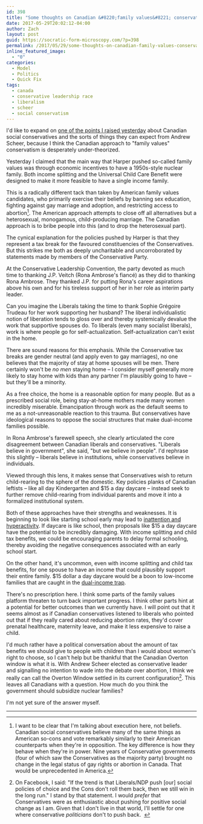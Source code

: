 ```yaml
---
id: 398
title: "Some thoughts on Canadian &#8220;family values&#8221; conservatives"
date: 2017-05-29T20:02:12-04:00
author: Zach
layout: post
guid: https://socratic-form-microscopy.com/?p=398
permalink: /2017/05/29/some-thoughts-on-canadian-family-values-conservatives/
inline_featured_image:
  - "0"
categories:
  - Model
  - Politics
  - Quick Fix
tags:
  - canada
  - conservative leadership race
  - liberalism
  - scheer
  - social conservatism
---
```


I'd like to expand on <a href="https://socratic-form-microscopy.com/2017/05/28/five-things-i-learned-from-the-conservative-leadership-race-that-all-canadians-should-take-note-of/">one of the points I raised yesterday</a> about Canadian social conservatives and the sorts of things they can expect from Andrew Scheer, because I think the Canadian approach to "family values" conservatism is desperately under-theorized.

Yesterday I claimed that the main way that Harper pushed so-called family values was through economic incentives to have a 1950s-style nuclear family. Both income splitting and the Universal Child Care Benefit were designed to make it more feasible to have a single income family.

This is a radically different tack than taken by American family values candidates, who primarily exercise their beliefs by banning sex education, fighting against gay marriage and adoption, and restricting access to abortion[^1]. The American approach attempts to close off all alternatives but a heterosexual, monogamous, child-producing marriage. The Canadian approach is to bribe people into this (and to drop the heterosexual part).

The cynical explanation for the policies pushed by Harper is that they represent a tax break for the favoured constituencies of the Conservatives. But this strikes me both as deeply uncharitable and uncorroborated by statements made by members of the Conservative Party.

At the Conservative Leadership Convention, the party devoted as much time to thanking J.P. Veitch (Rona Ambrose's fiancé) as they did to thanking Rona Ambrose. They thanked J.P. for putting Rona's career aspirations above his own and for his tireless support of her in her role as interim party leader.

Can you imagine the Liberals taking the time to thank Sophie Grégoire Trudeau for her work supporting her husband? The liberal individualistic notion of liberation tends to gloss over and thereby systemically devalue the work that supportive spouses do. To liberals (even many socialist liberals), work is where people go for self-actualization. Self-actualization can't exist in the home.

There are sound reasons for this emphasis. While the Conservative tax breaks are gender neutral (and apply even to gay marriages), no one believes that the majority of stay at home spouses will be men. There certainly won't be <em>no men </em>staying home – I consider myself generally more likely to stay home with kids than any partner I'm plausibly going to have – but they'll be a minority.

As a free choice, the home is a reasonable option for many people. But as a prescribed social role, being stay-at-home mothers made many women incredibly miserable. Emancipation through work as the default seems to me as a not-unreasonable reaction to this trauma. But conservatives have ideological reasons to oppose the social structures that make dual-income families possible.

In Rona Ambrose's farewell speech, she clearly articulated the core disagreement between Canadian liberals and conservatives. "Liberals believe in government", she said, "but we believe in people". I'd rephrase this slightly – liberals believe in institutions, while conservatives believe in individuals.

Viewed through this lens, it makes sense that Conservatives wish to return child-rearing to the sphere of the domestic. Key policies planks of Canadian leftists – like all day Kindergarten and $15 a day daycare – instead seek to further remove child-rearing from individual parents and move it into a formalized institutional system.

Both of these approaches have their strengths and weaknesses. It is beginning to look like starting school early may lead to <a href="http://www.nber.org/papers/w21610">inattention and hyperactivity</a>. If daycare is like school, then proposals like $15 a day daycare have the potential to be incredibly damaging. With income splitting and child tax benefits, we could be encouraging parents to delay formal schooling, thereby avoiding the negative consequences associated with an early school start.

On the other hand, it's uncommon, even with income splitting and child tax benefits, for one spouse to have an income that could plausibly support their entire family. $15 dollar a day daycare would be a boon to low-income families that are caught in the <a href="http://www.motherjones.com/politics/2004/11/two-income-trap">dual-income trap</a>.

There's no prescription here. I think some parts of the family values platform threaten to turn back important progress. I think other parts hint at a potential for better outcomes than we currently have. I will point out that it seems almost as if Canadian conservatives listened to liberals who pointed out that if they really cared about reducing abortion rates, they'd cover prenatal healthcare, maternity leave, and make it less expensive to raise a child.

I'd much rather have a political conversation about the amount of tax benefits we should give to people with children than I would about women's right to choose, so I can't help but be thankful that the Canadian Overton window is what it is. With Andrew Scheer elected as conservative leader and signalling no intention to wade into the debate over abortion, I think we really can call the Overton Window settled in its current configuration[^2]. This leaves all Canadians with a question. How much do you think the government should subsidize nuclear families?

I'm not yet sure of the answer myself.

<hr class="post-end" />

[^1]: I want to be clear that I'm talking about execution here, not beliefs. Canadian social conservatives believe many of the same things as American so-cons and vote remarkably similarly to their American counterparts when they're in opposition. The key difference is how they behave when they're in power. Nine years of Conservative governments (four of which saw the Conservatives as the majority party) brought no change in the legal status of gay rights or abortion in Canada. That would be unprecedented in America.
[^2]: On Facebook, I said: "<span data-ft="{&quot;tn&quot;:&quot;K&quot;}"><span class="UFICommentBody">If the trend is that Liberals/NDP push [our] social policies of choice and the Cons don't roll them back, then we still win in the long run." I stand by that statement. I would <em>prefer</em> that Conservatives were as enthusiastic about pushing for positive social change as I am. Given that I don't live in that world, I'll settle for one where conservative <em>politicians</em> don't to push back.  </span></span>
